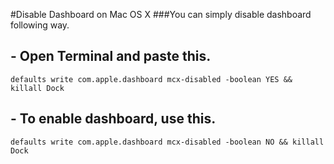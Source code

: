 #Disable Dashboard on Mac OS X
###You can simply disable dashboard following way.

## - Open Terminal and paste this.
```
defaults write com.apple.dashboard mcx-disabled -boolean YES && killall Dock
```

## - To enable dashboard, use this.
```
defaults write com.apple.dashboard mcx-disabled -boolean NO && killall Dock

```